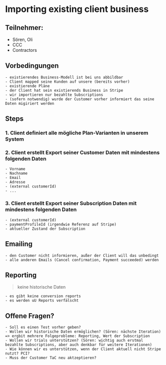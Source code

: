 # Importing existing client business

## Teilnehmer:

- Sören, Oli
- CCC
- Contractors

## Vorbedingungen

	- existierendes Business-Modell ist bei uns abbildbar
	- Client mapped seine Kunden auf unsere (bereits vorher)
	- existierende Pläne
	- der Client hat sein existierends Business in Stripe
	- wir importieren nur bezahlte Subscriptions
	- (sofern notwendig) wurde der Customer vorher informiert das seine Daten migiriert werden

## Steps

### 1. Client definiert alle mögliche Plan-Varianten in unserem System

### 2. Client erstellt Export seiner Customer Daten mit mindestens folgenden Daten

	- Vorname
	- Nachname
	- Email
	- Adresse
	- (external customerId)
	- ...

### 3. Client erstellt Export seiner Subscription Daten mit mindestens folgenden Daten

	- (external customerId)
	- paymentProfileId (irgendwie Referenz auf Stripe)
	- aktueller Zustand der Subscription

## Emailing

	- den Customer nicht informieren, außer der Client will das unbedingt
	- alle anderen Emails (Cancel confirmation, Payment succeeded) werden 

## Reporting

> keine historische Daten

	- es gibt keine conversion reports
	- es werden uU Reports verfälscht

## Offene Fragen?

	- Soll es einen Test vorher geben?
	- Wollen wir historische Daten ermöglichen? (Sören: nächste Iteration) => ergbit mehrere Folgeprobleme: Reporting, Wert der Subscription
	- Wollen wir trials unterstützen? (Sören: wichtig auch erstmal bezahlte Subscriptions, aber auch denkbar für weitere Iterationen)
	- Wie können wir es unterstützen, wenn der Client aktuell nicht Stripe nutzt? PCI? 
	- Muss der Customer TaC neu aktzeptieren?
